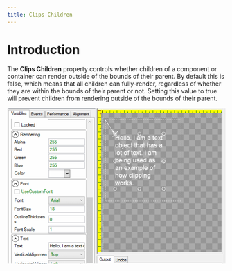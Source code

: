 ```yaml
---
title: Clips Children
---
```


# Introduction

The **Clips Children** property controls whether children of a component or container can render outside of the bounds of their parent. By default this is false, which means that all children can fully-render, regardless of whether they are within the bounds of their parent or not. Setting this value to true will prevent children from rendering outside of the bounds of their parent.

![](ClippingInGum.gif)